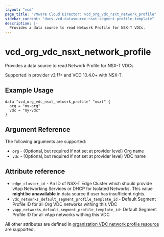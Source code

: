 ```yaml
---
layout: "vcd"
page_title: "VMware Cloud Director: vcd_org_vdc_nsxt_network_profile"
sidebar_current: "docs-vcd-datasource-nsxt-segment-profile-template"
description: |-
  Provides a data source to read Network Profile for NSX-T VDCs.
---
```


# vcd\_org\_vdc\_nsxt\_network\_profile

Provides a data source to read Network Profile for NSX-T VDCs.

Supported in provider *v3.11+* and VCD 10.4.0+ with NSX-T.

## Example Usage

```hcl
data "vcd_org_vdc_nsxt_network_profile" "nsxt" {
  org = "my-org"
  vdc = "my-vdc"
}
```

## Argument Reference

The following arguments are supported:

* `org` - (Optional, but required if not set at provider level) Org name 
* `vdc` - (Optional, but required if not set at provider level) VDC name 

## Attribute reference

* `edge_cluster_id` - An ID of NSX-T Edge Cluster which should provide vApp
  Networking Services or DHCP for Isolated Networks. This value **might be unavailable** in data
  source if user has insufficient rights.
* `vdc_networks_default_segment_profile_template_id` - Default Segment Profile ID for all Org VDC
  networks withing this VDC
* `vapp_networks_default_segment_profile_template_id`- Default Segment Profile ID for all vApp
  networks withing this VDC

All other attributes are defined in [organization VDC network profile
resource](/providers/vmware/vcd/latest/docs/resources/org_vdc_nsxt_network_profile.html#attribute-reference)
are supported.

